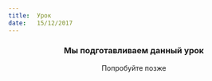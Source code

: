 ```yaml
---
title:  Урок
date:   15/12/2017
---
```


### <center>Мы подготавливаем данный урок</center>
<center>Попробуйте позже</center>